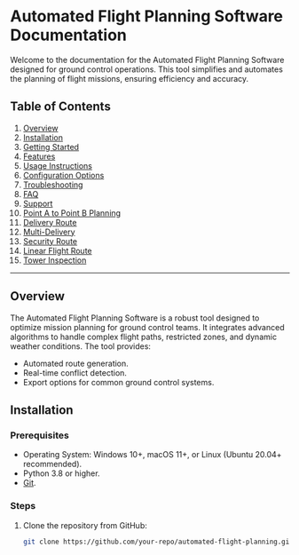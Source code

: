 # Automated Flight Planning Software Documentation

Welcome to the documentation for the Automated Flight Planning Software designed for ground control operations. This tool simplifies and automates the planning of flight missions, ensuring efficiency and accuracy.

## Table of Contents
1. [Overview](#overview)
2. [Installation](#installation)
3. [Getting Started](#getting-started)
4. [Features](#features)
5. [Usage Instructions](#usage-instructions)
6. [Configuration Options](#configuration-options)
7. [Troubleshooting](#troubleshooting)
8. [FAQ](#faq)
9. [Support](#support)
10. [Point A to Point B Planning](#point-a-to-point-b-planning)
11. [Delivery Route](#delivery-route)
12. [Multi-Delivery](#multi-delivery)
13. [Security Route](#security-route)
14. [Linear Flight Route](#linear-flight-route)
15. [Tower Inspection](#tower-inspection)

---

## Overview
The Automated Flight Planning Software is a robust tool designed to optimize mission planning for ground control teams. It integrates advanced algorithms to handle complex flight paths, restricted zones, and dynamic weather conditions. The tool provides:
- Automated route generation.
- Real-time conflict detection.
- Export options for common ground control systems.

## Installation
### Prerequisites
- Operating System: Windows 10+, macOS 11+, or Linux (Ubuntu 20.04+ recommended).
- Python 3.8 or higher.
- [Git](https://git-scm.com/).

### Steps
1. Clone the repository from GitHub:
   ```bash
   git clone https://github.com/your-repo/automated-flight-planning.git
